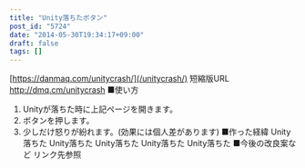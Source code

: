 ```yaml
---
title: "Unity落ちたボタン"
post_id: "5724"
date: "2014-05-30T19:34:17+09:00"
draft: false
tags: []
---
```



[https://danmaq.com/unitycrash/](/unitycrash/) 短縮版URL <http://dmq.cm/unitycrash> ■使い方

  1. Unityが落ちた時に上記ページを開きます。
  2. ボタンを押します。
  3. 少しだけ怒りが紛れます。(効果には個人差があります)
■作った経緯 Unity落ちた Unity落ちた Unity落ちた Unity落ちた Unity落ちた ■今後の改良案など リンク先参照
